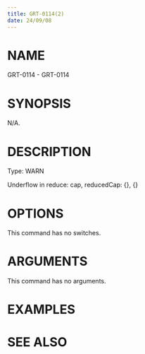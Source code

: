 ```yaml
---
title: GRT-0114(2)
date: 24/09/08
---
```


# NAME

GRT-0114 - GRT-0114

# SYNOPSIS

N/A.

# DESCRIPTION

Type: WARN

Underflow in reduce: cap, reducedCap: {}, {}

# OPTIONS

This command has no switches.

# ARGUMENTS

This command has no arguments.

# EXAMPLES

# SEE ALSO
